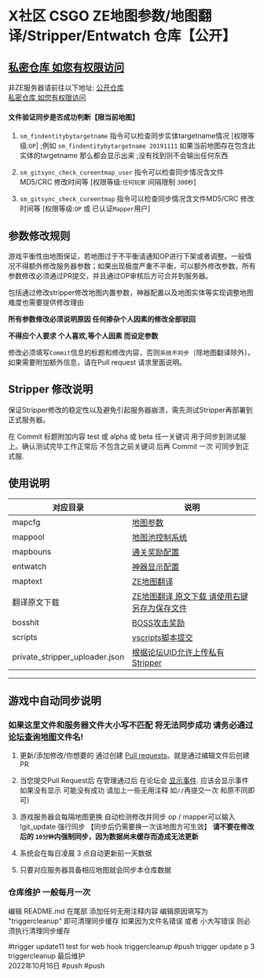 # X社区 CSGO ZE地图参数/地图翻译/Stripper/Entwatch 仓库【公开】 #
[私密仓库 如您有权限访问](https://github.com/UpKK-Xnet-YYDCS/ZE_Stripper_Vscript)
---
非ZE服务器请前往以下地址:
[公开仓库](https://github.com/UpKK-Xnet-YYDCS/GeneralMapcfg_Public)  
[私密仓库 如您有权限访问](https://github.com/UpKK-Xnet-YYDCS/GeneralMapcfg)


#### 文件验证同步是否成功判断【限当前地图】
1. `sm_findentitybytargetname` 指令可以检查同步实体targetname情况 [权限等级:`OP`]
;例如 `sm_findentitybytargetname 20191111` 如果当前地图存在包含此实体的targetname 那么都会显示出来
;没有找到则不会输出任何东西

2. `sm_gitsync_check_cureentmap_user` 指令可以检查同步情况含文件MD5/CRC 修改时间等 [权限等级:`任何玩家` 间隔限制 `300秒`]
3. `sm_gitsync_check_cureentmap` 指令可以检查同步情况含文件MD5/CRC 修改时间等 [权限等级:`OP` 或 已认证`Mapper`用户]

## 参数修改规则

游戏平衡性由地图保证，若地图过于不平衡请通知OP进行下架或者调整。一般情况不得额外修改服务器参数；如果出现极度严重不平衡，可以额外修改参数。所有参数修改必须通过PR提交，并且通过OP审核后方可合并到服务器。

包括通过修改stripper修改地图内置参数，神器配置以及地图实体等实现调整地图难度也需要提供修改理由

**所有参数修改必须说明原因 任何掺杂个人因素的修改全部驳回**

**不得应个人要求 个人喜欢,等个人因素 而设定参数**

修改必须填写`Commit`信息的标题和修改内容，否则`系统不同步`（除地图翻译除外）。如果需要附加额外信息，请在Pull request 请求里面说明。

## Stripper 修改说明

保证Stripper修改的稳定性以及避免引起服务器崩溃，需先测试Stripper再部署到正式服务器。

在 Commit 标题附加内容 test 或 alpha 或 beta 任一关键词 用于同步到测试服上。确认测试完毕工作正常后 不包含之前关键词 后再 Commit 一次 可同步到正式服.

## 使用说明

| 对应目录                           | 说明                                                                                       |
|--------------------------------|------------------------------------------------------------------------------------------|
| mapcfg                         | [地图参数](/参数说明.md)                                                                         |
| mappool                        | [地图池控制系统](/其他修改说明.md)                                                                    |
| mapbouns                       | [通关奖励配置](/mapbouns/README.md)                                                            |
| entwatch                       | [神器显示配置](/其他修改说明.md)                                                                     |
| maptext                        | [ZE地图翻译](/其他修改说明.md)                                                                     |
| 翻译原文下载                         | [ZE地图翻译 原文下载 请使用右键另存为保存文件](http://demo.wc38.com/ze-maptext-id-2539/)                     |
| bosshit                        | [BOSS攻击奖励](/其他修改说明.md)                                                                   |
| scripts                        | [vscripts脚本提交](/scripts/vscripts/README.md)                                              |
| private_stripper_uploader.json | [根据论坛UID允许上传私有Stripper](https://bbs.upkk.com/plugin.php?id=xnet_mappost:p_stripper_post) |


---

## 游戏中自动同步说明

### 如果这里文件和服务器文件大小写不匹配 将无法同步成功 请务必通过[论坛查询地图](https://bbs.upkk.com/plugin.php?id=xnet_mappost:xnet_map_query)文件名!

1. 更新/添加修改/你想要的 通过创建 [Pull requests](https://github.com/UpKK-Xnet-YYDCS/UPKK_ZE_PUBLIC/pull/new/master)。就是通过编辑文件后创建PR

2. 当您提交Pull Request后 在管理通过后 在论坛会 [显示事件](https://bbs.upkk.com/plugin.php?id=xnet_events:xnet_events). 应该会显示事件 如果没有显示 可能没有成功 请加上一些无用注释 如`//`再提交一次 和原不同即可)

3. 游戏服务器会每隔地图更换 自动检测修改并同步 op / mapper可以输入 !git_update 强行同步 【同步后仍需要换一次该地图方可生效】
**请不要在修改后的 `10分钟`内强制同步，因为数据尚未缓存而造成无法更新**

1. 系统会在每日凌晨 3 点自动更新前一天数据

2. 只要对应服务器具备相应地图就会同步本仓库数据

### 仓库维护 一般每月一次

编辑 README.md 在尾部 添加任何无用注释内容
编辑原因填写为 "triggercleanup" 即可清理同步缓存
如果因为文件名错误  或者 小大写错误 则必须执行清理同步缓存

#trigger update11 test for web hook triggercleanup
#push trigger update p 3  
triggercleanup  最后维护  
2022年10月16日 #push
#push
